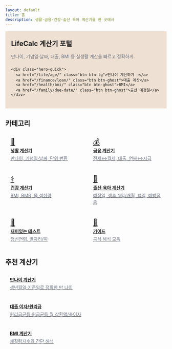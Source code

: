 ```yaml
---
layout: default
title: 홈
description: 생활·금융·건강·출산 육아 계산기를 한 곳에서
---
```


<!-- Hero -->
<section class="hero">
  <div class="hero-text">
    <h1 style="margin:0 0 6px">LifeCalc 계산기 포털</h1>
    <p class="hero-sub">만나이, 기념일·날짜, 대출, BMI 등 실생활 계산을 빠르고 정확하게.</p>

    <div class="hero-quick">
      <a href="/life/age/" class="btn btn-lg">만나이 계산하기 →</a>
      <a href="/finance/loan/" class="btn btn-ghost">대출 계산</a>
      <a href="/health/bmi/" class="btn btn-ghost">BMI</a>
      <a href="/family/due-date/" class="btn btn-ghost">출산 예정일</a>
    </div>
  </div>
  
</section>

<!-- 카테고리 -->
<h2>카테고리</h2>
<div class="grid-cards">
  <a class="card card-link" href="/life/">
    <div class="icon">🧰</div>
    <div class="title">생활 계산기</div>
    <div class="desc">만나이, 기념일·날짜, 단위 변환</div>
  </a>
  <a class="card card-link" href="/finance/">
    <div class="icon">💰</div>
    <div class="title">금융 계산기</div>
    <div class="desc">전세↔월세, 대출, 연봉↔시급</div>
  </a>
  <a class="card card-link" href="/health/">
    <div class="icon">⚕️</div>
    <div class="title">건강 계산기</div>
    <div class="desc">BMI, BMR, 물 섭취량</div>
  </a>
  <a class="card card-link" href="/family/">
    <div class="icon">👶</div>
    <div class="title">출산·육아 계산기</div>
    <div class="desc">예정일, 생후 N일/개월, 백일, 예방접종</div>
  </a>
  <a class="card card-link" href="/fun/">
    <div class="icon">🎯</div>
    <div class="title">재미있는 테스트</div>
    <div class="desc">정신연령, 별자리/띠</div>
  </a>
  <a class="card card-link" href="/guide/">
    <div class="icon">📘</div>
    <div class="title">가이드</div>
    <div class="desc">공식·해석 모음</div>
  </a>
</div>

<!-- 추천 계산기 -->
<h2>추천 계산기</h2>
<div class="grid-mini">
  <a class="mini card" href="/life/age/">
    <div class="mini-title">만나이 계산기</div>
    <div class="mini-desc">생년월일·기준일로 정확한 만 나이</div>
  </a>
  <a class="mini card" href="/finance/loan/">
    <div class="mini-title">대출 이자/원리금</div>
    <div class="mini-desc">원리금균등·원금균등 월 상환액/총이자</div>
  </a>
  <a class="mini card" href="/health/bmi/">
    <div class="mini-title">BMI 계산기</div>
    <div class="mini-desc">체질량지수와 간단 해석</div>
  </a>
</div>

<!-- 광고 -->
<div class="ad-box">
  <ins class="adsbygoogle" style="display:block"
       data-ad-client="ca-pub-3758454239921831"
       data-ad-slot="1398373115"
       data-ad-format="auto"
       data-full-width-responsive="true"></ins>
  <script>(adsbygoogle=window.adsbygoogle||[]).push({});</script>
</div>

<!-- 페이지 전용 보조 스타일 -->
<style>
  /* Hero */
  .hero{
    background-color: #eee0d2;   /* 연한 베이지 */
    border:1px solid var(--line);
    border-radius: var(--radius);
    padding: 22px 18px;
    display:flex; gap:18px; align-items:stretch; justify-content:space-between;
    margin: 10px 0 18px;
  }
  .hero-text{ display:flex; flex-direction:column; gap:10px; }
  .hero-sub{ margin:0; color:#6b7280 }
  .hero-quick{ display:flex; gap:8px; flex-wrap:wrap; }
  .btn-lg{ padding:10px 18px; font-size:15px; }
  .btn-ghost{
    background:#fff; color:#333; border:1px solid #e6ebf0;
    padding:6px 14px; border-radius:6px; font-weight:600;
  }
  .btn-ghost:hover{ background:#f6f7f9; }

  .hero-badge{
    background:#fff; border:1px solid #f3e6db; border-radius:12px;
    padding:12px; width:280px; min-width:240px;
    box-shadow:0 8px 24px rgba(0,0,0,.04);
  }
  .badge-top{ font-size:13px; color:#9ca3af; margin-bottom:6px; }
  .badge-body{ line-height:1.55; }

  /* 카드 그리드 */
  .grid-cards{
    display:grid; gap:12px;
    grid-template-columns: repeat(auto-fill, minmax(220px, 1fr));
    margin: 10px 0 18px;
  }
  .card-link{ display:block; padding:16px; transition: transform .06s ease, box-shadow .15s ease; }
  .card-link:hover{ transform: translateY(-2px); box-shadow:0 10px 22px rgba(0,0,0,.06); }
  .card-link .icon{ font-size:22px; line-height:1; margin-bottom:6px; }
  .card-link .title{ font-weight:700; margin-bottom:4px; }
  .card-link .desc{ color:#6b7280; }

  /* 추천 미니 카드 */
  .grid-mini{
    display:grid; gap:12px;
    grid-template-columns: repeat(auto-fill, minmax(260px, 1fr));
    margin-bottom: 8px;
  }
  .mini{ padding:14px; transition: background .2s, transform .06s; }
  .mini:hover{ background:#f5e6da; transform: translateY(-1px); }
  .mini-title{ font-weight:700; margin-bottom:4px; }
  .mini-desc{ color:#6b7280; font-size:14px; }

  @media (max-width: 860px){
    .hero{ flex-direction:column; }
    .hero-badge{ width:auto; }
  }
</style>
